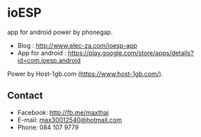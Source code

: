 # ioESP
app for android power by phonegap.

- Blog : http://www.elec-za.com/ioesp-app
- App for android : https://play.google.com/store/apps/details?id=com.ioesp.android

Power by Host-1gb.com (https://www.host-1gb.com/).

## Contact
* Facebook: http://fb.me/maxthai
* E-mail: max30012540@hotmail.com
* Phone: 084 107 9779
